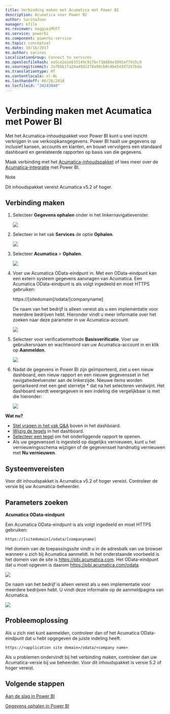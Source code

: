 ```yaml
---
title: Verbinding maken met Acumatica met Power BI
description: Acumatica voor Power BI
author: SarinaJoan
manager: kfile
ms.reviewer: maggiesMSFT
ms.service: powerbi
ms.component: powerbi-service
ms.topic: conceptual
ms.date: 10/16/2017
ms.author: sarinas
LocalizationGroup: Connect to services
ms.openlocfilehash: ea5ce2e1e635149c91fbcf38d84e3093af7915c9
ms.sourcegitcommit: 2a7bbb1fa24a49d2278a90cb0c4be543d7267bda
ms.translationtype: HT
ms.contentlocale: nl-NL
ms.lasthandoff: 06/26/2018
ms.locfileid: "34243840"
---
```

# <a name="connect-to-acumatica-with-power-bi"></a>Verbinding maken met Acumatica met Power BI
Met het Acumatica-inhoudspakket voor Power BI kunt u snel inzicht verkrijgen in uw verkoopkansgegevens. Power BI haalt uw gegevens op inclusief kansen, accounts en klanten, en bouwt vervolgens een standaard dashboard en gerelateerde rapporten op basis van die gegevens.

Maak verbinding met het [Acumatica-inhoudspakket](https://app.powerbi.com/getdata/services/acumatica) of lees meer over de [Acumatica-integratie](https://powerbi.microsoft.com/integrations/acumatica) met Power BI.

>[!NOTE]
>Dit inhoudspakket vereist Acumatica v5.2 of hoger.

## <a name="how-to-connect"></a>Verbinding maken
1. Selecteer **Gegevens ophalen** onder in het linkernavigatievenster.
   
   ![](media/service-connect-to-acumatica/getdata3.png)
2. Selecteer in het vak **Services** de optie **Ophalen**.
   
   ![](media/service-connect-to-acumatica/getdata2.png)
3. Selecteer **Acumatica** \> **Ophalen**.
   
   ![](media/service-connect-to-acumatica/acumatica.png)
4. Voer uw Acumatica OData-eindpunt in. Met een OData-eindpunt kan een extern systeem gegevens aanvragen van Acumatica. Een Acumatica OData-eindpunt is als volgt ingedeeld en moet HTTPS gebruiken:
   
     https://[sitedomain]/odata/[companyname]
   
   De naam van het bedrijf is alleen vereist als u een implementatie voor meerdere bedrijven hebt. Hieronder vindt u meer informatie over het zoeken naar deze parameter in uw Acumatica-account.
   
   ![](media/service-connect-to-acumatica/parameters.png)
5. Selecteer voor verificatiemethode **Basisverificatie**. Voer uw gebruikersnaam en wachtwoord van uw Acumatica-account in en klik op **Aanmelden**.
   
    ![](media/service-connect-to-acumatica/creds2.png)
6. Nadat de gegevens in Power BI zijn geïmporteerd, ziet u een nieuw dashboard, een nieuw rapport en een nieuwe gegevensset in het navigatiedeelvenster aan de linkerzijde. Nieuwe items worden gemarkeerd met een geel sterretje \* dat na het selecteren verdwijnt. Het dashboard wordt weergegeven in een indeling die vergelijkbaar is met die hieronder:
   
    ![](media/service-connect-to-acumatica/dashboard.png)

**Wat nu?**

* [Stel vragen in het vak Q&A](power-bi-q-and-a.md) boven in het dashboard.
* [Wijzig de tegels](service-dashboard-edit-tile.md) in het dashboard.
* [Selecteer een tegel](service-dashboard-tiles.md) om het onderliggende rapport te openen.
* Als uw gegevensset is ingesteld op dagelijks vernieuwen, kunt u het vernieuwingsschema wijzigen of de gegevensset handmatig vernieuwen met **Nu vernieuwen**.

## <a name="system-requirements"></a>Systeemvereisten
Voor dit inhoudspakket is Acumatica v5.2 of hoger vereist. Controleer de versie bij uw Acumatica-beheerder.

## <a name="finding-parameters"></a>Parameters zoeken
**Acumatica OData-eindpunt**

Een Acumatica OData-eindpunt is als volgt ingedeeld en moet HTTPS gebruiken:

    https://[sitedomain]/odata/[companyname]

Het domein van de toepassingssite vindt u in de adresbalk van uw browser wanneer u zich bij Acumatica aanmeldt. In het onderstaande voorbeeld is het domein van de site is https://pbi.acumatica.com. Het OData-eindpunt dat u moet opgeven is daarom https://pbi.acumatica.com/odata.

 ![](media/service-connect-to-acumatica/url.png)

De naam van het bedrijf is alleen vereist als u een implementatie voor meerdere bedrijven hebt. U vindt deze informatie op de aanmeldpagina van Acumatica.

![](media/service-connect-to-acumatica/signin2.png)

## <a name="troubleshooting"></a>Probleemoplossing
Als u zich niet kunt aanmelden, controleer dan of het Acumatica OData-eindpunt dat u hebt opgegeven de juiste indeling heeft.

    https://<application site domain>/odata/<company name>

Als u problemen ondervindt bij het verbinding maken, controleer dan uw Acumatica-versie bij uw beheerder. Voor dit inhoudspakket is versie 5.2 of hoger vereist.

## <a name="next-steps"></a>Volgende stappen
[Aan de slag in Power BI](service-get-started.md)

[Gegevens ophalen in Power BI](service-get-data.md)

